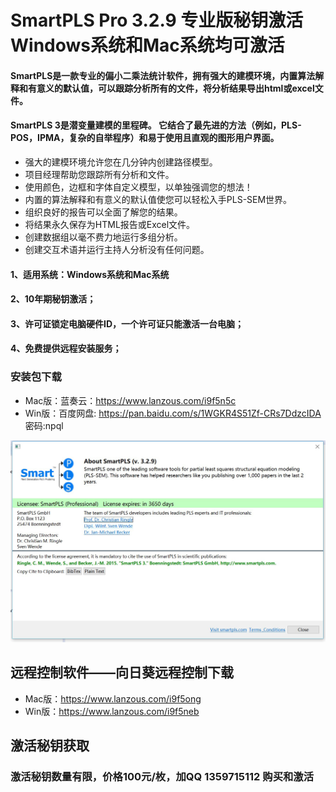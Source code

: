 # SmartPLS Pro 3.2.9 专业版秘钥激活 Windows系统和Mac系统均可激活

#### SmartPLS是一款专业的偏小二乘法统计软件，拥有强大的建模环境，内置算法解释和有意义的默认值，可以跟踪分析所有的文件，将分析结果导出html或excel文件。

#### SmartPLS 3是潜变量建模的里程碑。 它结合了最先进的方法（例如，PLS-POS，IPMA，复杂的自举程序）和易于使用且直观的图形用户界面。

* 强大的建模环境允许您在几分钟内创建路径模型。
* 项目经理帮助您跟踪所有分析和文件。
* 使用颜色，边框和字体自定义模型，以单独强调您的想法！
* 内置的算法解释和有意义的默认值使您可以轻松入手PLS-SEM世界。
* 组织良好的报告可以全面了解您的结果。
* 将结果永久保存为HTML报告或Excel文件。
* 创建数据组以毫不费力地运行多组分析。
* 创建交互术语并运行主持人分析没有任何问题。

#### 1、适用系统：Windows系统和Mac系统
#### 2、10年期秘钥激活；
#### 3、许可证锁定电脑硬件ID，一个许可证只能激活一台电脑；
#### 4、免费提供远程安装服务；


### 安装包下载
* Mac版：蓝奏云：https://www.lanzous.com/i9f5n5c
* Win版：百度网盘: https://pan.baidu.com/s/1WGKR4S51Zf-CRs7DdzcIDA  密码:npql


![](https://raw.githubusercontent.com/Qiyafeng/QSR/master/20200217100738.png)


## 远程控制软件——向日葵远程控制下载

* Mac版：https://www.lanzous.com/i9f5ong
* Win版：https://www.lanzous.com/i9f5neb



## 激活秘钥获取
### 激活秘钥数量有限，价格100元/枚，加QQ 1359715112 购买和激活



